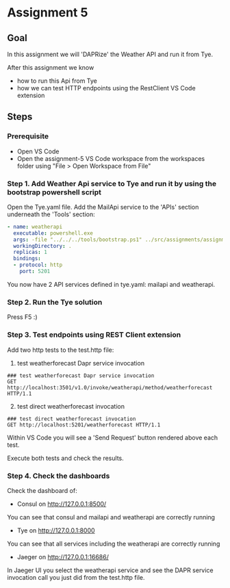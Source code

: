 # Assignment 5

## Goal

In this assignment we will 'DAPRize' the Weather API and run it from Tye.

After this assignment we know

- how to run this Api from Tye
- how we can test HTTP endpoints using the RestClient VS Code extension

## Steps

### Prerequisite

- Open VS Code
- Open the assignment-5 VS Code workspace from the workspaces folder using "File > Open Workspace from File"

### Step 1. Add Weather Api service to Tye and run it by using the bootstrap powershell script

Open the Tye.yaml file. Add the MailApi service to the 'APIs' section underneath the 'Tools' section:

```yaml
- name: weatherapi
  executable: powershell.exe 
  args: -file "../../../tools/bootstrap.ps1" ../src/assignments/assignment-5/WeatherApi weatherapi 5201 3501 60401 ../src/dapr-configuration.yaml ../src/assignments/assignment-5/dapr-components default dotnet
  workingDirectory: .
  replicas: 1
  bindings:
  - protocol: http
    port: 5201

```

You now have 2 API services defined in tye.yaml: mailapi and weatherapi.

### Step 2. Run the Tye solution
Press F5 :)

### Step 3. Test endpoints using REST Client extension

Add two http tests to the test.http file:
1. test weatherforecast Dapr service invocation
```http
### test weatherforecast Dapr service invocation
GET http://localhost:3501/v1.0/invoke/weatherapi/method/weatherforecast HTTP/1.1
```
2. test direct weatherforecast invocation
```http
### test direct weatherforecast invocation
GET http://localhost:5201/weatherforecast HTTP/1.1
```

Within VS Code you will see a 'Send Request' button rendered above each test.

Execute both tests and check the results.

### Step 4. Check the dashboards

Check the dashboard of:
- Consul on http://127.0.0.1:8500/ 

You can see that consul and mailapi and weatherapi are correctly running

- Tye on http://127.0.0.1:8000

You can see that all services including the weatherapi are correctly running

- Jaeger on http://127.0.0.1:16686/

In Jaeger UI you select the weatherapi service and see the DAPR service invocation call you just did from the test.http file.